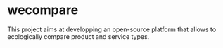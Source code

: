 wecompare
=========

This project aims at developping an open-source platform that allows to ecologically compare product and service types.
